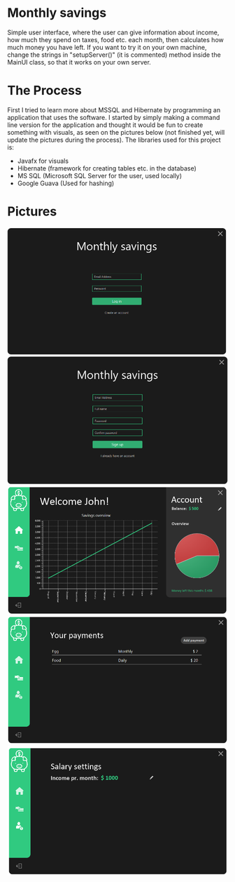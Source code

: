 # Monthly savings

Simple user interface, where the user can give information about income, how much they spend on taxes, food etc. each month, then calculates how much money you have left. If you want to try it on your own machine, change the strings in "setupServer()" (it is commented) method inside the MainUI class, so that it works on your own server.

# The Process

First I tried to learn more about MSSQL and Hibernate by programming an application that uses the software. I started by simply making a command line version for the application and thought it would be fun to create something with visuals, as seen on the pictures below (not finished yet, will update the pictures during the process). The libraries used for this project is:
- Javafx for visuals
- Hibernate (framework for creating tables etc. in the database)
- MS SQL (Microsoft SQL Server for the user, used locally)
- Google Guava (Used for hashing)

# Pictures

![Log in](login.png)
![Create account](create.png)
![Front page](main.png)
![Payment](payment.png)
![Salary](Salary.png)

